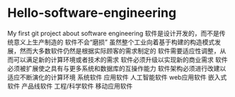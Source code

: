 # Hello-software-engineering
My first git project about software engineering
软件是设计开发的，而不是传统意义上生产制造的
软件不会“磨损”
虽然整个工业向着基于构建的构造模式发展，然而大多数软件仍然是根据实际顾客的需求制定的
软件需要适应性调整，从而可以满足新的计算环境或者技术的需求
软件必须升级以实现新的商业需求
软件必须被扩展使之具有与更多系统和数据库的互操作能力
软件架构必须进行改建以适应不断演化的计算环境
系统软件
应用软件
人工智能软件
web应用软件
嵌入式软件
产品线软件
工程/科学软件
移动应用软件
